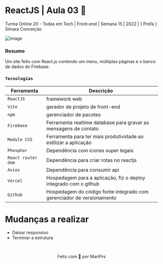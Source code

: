 
#  ReactJS | Aula 03 🚀 

Turma Online 20 - Todas em Tech  | Front-end | Semana 15 | 2022 | { Profa } Simara Conceição


![image](https://media2.giphy.com/media/D567hs4Dex0GEnAKOY/giphy.gif)

### Resumo
Um site feito com React.js contendo um menu, múltiplas páginas e o banco de dados do Firebase.

### `Tecnologias`

| Ferramenta | Descrição |
| --- | --- |
| `ReactJS` | framework web|
| `Vite` | gerador de projeto de front-end|
| `npm` | gerenciador de pacotes|
| `Firebase` | Ferramenta realtime database para gravar as mensagens de contato|
| `Module CSS` | Ferramenta para ter mais produtividade ao estilizar a aplicação|
| `Phosphor` | Dependência com icones super legais|
| `React router dom` | Dependência para criar rotas no reactjs|
| `Axios` | Dependência para consumir api|
| `Vercel` | Hospedagem para a aplicação, fiz o deploy integrado com o github|
| `Github` | Hospedagem do código fonte integrado com gerenciador de versionamento|

# Mudanças a realizar
 * Deixar responsivo
 * Terminar a estrutura

<br>

<p align="center">
Feito com 💜 por MariPrs
</p>